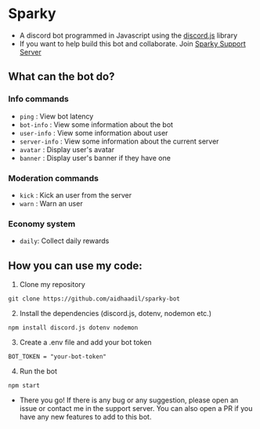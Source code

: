 # Sparky

- A discord bot programmed in Javascript using the [discord.js](https://discord.js.org/) library
- If you want to help build this bot and collaborate. Join [Sparky Support Server](https://discord.gg/SAqb5Dcfek)

## What can the bot do?

### Info commands

- `ping` : View bot latency
- `bot-info` : View some information about the bot
- `user-info` : View some information about user
- `server-info` : View some information about the current server
- `avatar` : Display user's avatar
- `banner` : Display user's banner if they have one

### Moderation commands

- `kick` : Kick an user from the server
- `warn` : Warn an user

### Economy system

- `daily`: Collect daily rewards

## How you can use my code:

1. Clone my repository

```
git clone https://github.com/aidhaadil/sparky-bot
```

2. Install the dependencies (discord.js, dotenv, nodemon etc.)

```
npm install discord.js dotenv nodemon
```

3. Create a .env file and add your bot token

```
BOT_TOKEN = "your-bot-token"
```

4. Run the bot

```
npm start
```

- There you go! If there is any bug or any suggestion, please open an issue or contact me in the support server. You can also open a PR if you have any new features to add to this bot.
